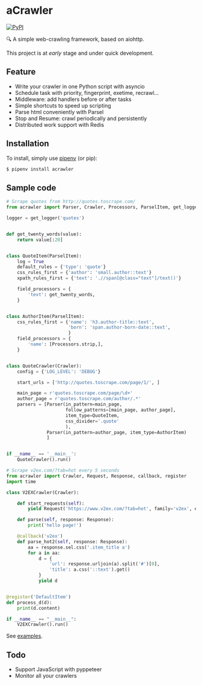 # aCrawler

[![PyPI](https://img.shields.io/pypi/v/acrawler.svg)](https://pypi.org/project/acrawler/)

 🔍 A simple web-crawling framework, based on aiohttp.



This project is at *early* stage and under quick development. 

## Feature

- Write your crawler in one Python script with asyncio
- Schedule task with priority, fingerprint, exetime, recrawl...
- Middleware: add handlers before or after tasks
- Simple shortcuts to speed up scripting
- Parse html conveniently with Parsel
- Stop and Resume: crawl periodically and persistently
- Distributed work support with Redis

## Installation

To install, simply use [pipenv](http://pipenv.org/) (or pip):

```bash
$ pipenv install acrawler
```



## Sample code

```python
# Scrape quotes from http://quotes.toscrape.com/
from acrawler import Parser, Crawler, Processors, ParselItem, get_logger, Request

logger = get_logger('quotes')


def get_twenty_words(value):
    return value[:20]


class QuoteItem(ParselItem):
    log = True
    default_rules = {'type': 'quote'}
    css_rules_first = {'author': 'small.author::text'}
    xpath_rules_first = {'text': './/span[@class="text"]/text()'}

    field_processors = {
        'text': get_twenty_words,
    }


class AuthorItem(ParselItem):
    css_rules_first = {'name': 'h3.author-title::text',
                       'born': 'span.author-born-date::text',
                       }
    field_processors = {
        'name': [Processors.strip,],
    }


class QuoteCrawler(Crawler):
    config = {'LOG_LEVEL': 'DEBUG'}

    start_urls = ['http://quotes.toscrape.com/page/1/', ]

    main_page = r'quotes.toscrape.com/page/\d+'
    author_page = r'quotes.toscrape.com/author/.*'
    parsers = [Parser(in_pattern=main_page,
                      follow_patterns=[main_page, author_page],
                      item_type=QuoteItem,
                      css_divider='.quote'
                      ),
               Parser(in_pattern=author_page, item_type=AuthorItem)
               ]


if __name__ == '__main__':
    QuoteCrawler().run()
```



```python
# Scrape v2ex.com/?tab=hot every 5 seconds
from acrawler import Crawler, Request, Response, callback, register
import time

class V2EXCrawler(Crawler):

    def start_requests(self):
        yield Request('https://www.v2ex.com/?tab=hot', family='v2ex', exetime=time.time()+10, recrawl=5)

    def parse(self, response: Response):
        print('hello page!')

    @callback('v2ex')
    def parse_hot2(self, response: Response):
        aa = response.sel.css('.item_title a')
        for a in aa:
            d = {
                'url': response.urljoin(a).split('#')[0],
                'title': a.css('::text').get()
            }
            yield d


@register('DefaultItem')
def process_d(d):
    print(d.content)

if __name__ == "__main__":
    V2EXCrawler().run()
```



See [examples](examples/).



## Todo

- Support JavaScript with pyppeteer
- Monitor all your crawlers
